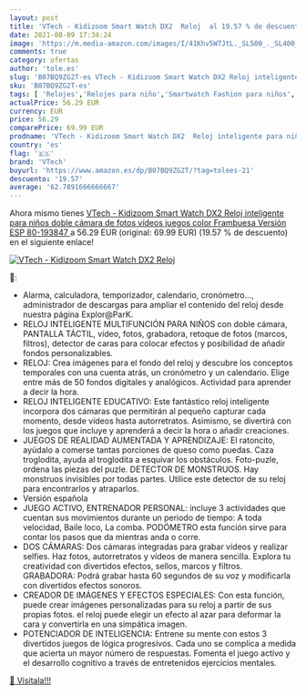```yaml
---
layout: post
title: 'VTech - Kidizoom Smart Watch DX2  Reloj  al 19.57 % de descuento'
date: 2021-08-09 17:34:24
image: 'https://m.media-amazon.com/images/I/41Khv5W7JtL._SL500_._SL400_.jpg'
comments: true
category: ofertas
author: 'tole.es'
slug: 'B07BQ9ZG2T-es VTech - Kidizoom Smart Watch DX2 Reloj inteligente para...'
sku: 'B07BQ9ZG2T-es'
tags: [ 'Relojes','Relojes para niño','Smartwatch Fashion para niños','vtech', ]
actualPrice: 56.29 EUR
currency: EUR
price: 56.29
comparePrice: 69.99 EUR
prodname: 'VTech - Kidizoom Smart Watch DX2  Reloj inteligente para niños  doble cámara de fotos  vídeos  juegos  color Frambuesa  Versión ESP  80-193847 '
country: 'es'
flag: '🇪🇸'
brand: 'VTech'
buyurl: 'https://www.amazon.es/dp/B07BQ9ZG2T/?tag=tolees-21'
descuento: '19.57'
average: '62.7891666666667'
---
```


Ahora mismo tienes [VTech - Kidizoom Smart Watch DX2  Reloj inteligente para niños  doble cámara de fotos  vídeos  juegos  color Frambuesa  Versión ESP  80-193847 ](https://www.amazon.es/dp/B07BQ9ZG2T/?tag=tolees-21) a 56.29 EUR (original: 69.99 EUR) (19.57 %  de descuento) en el siguiente enlace!

[![VTech - Kidizoom Smart Watch DX2  Reloj ](https://m.media-amazon.com/images/I/41Khv5W7JtL._SL500_._SL400_.jpg)](https://www.amazon.es/dp/B07BQ9ZG2T/?tag=tolees-21)

🔎:

- Alarma, calculadora, temporizador, calendario, cronómetro…, administrador de descargas para ampliar el contenido del reloj desde nuestra página Explor@ParK.
- RELOJ INTELIGENTE MULTIFUNCIÓN PARA NIÑOS con doble cámara, PANTALLA TÁCTIL, vídeo, fotos, grabadora, retoque de fotos (marcos, filtros), detector de caras para colocar efectos y posibilidad de añadir fondos personalizables.
- RELOJ: Crea imágenes para el fondo del reloj y descubre los conceptos temporales con una cuenta atrás, un cronómetro y un calendario. Elige entre más de 50 fondos digitales y analógicos. Actividad para aprender a decir la hora.
- RELOJ INTELIGENTE EDUCATIVO: Este fantástico reloj inteligente incorpora dos cámaras que permitirán al pequeño capturar cada momento, desde vídeos hasta autorretratos. Asimismo, se divertirá con los juegos que incluye y aprenderá a decir la hora o añadir creaciones.
- JUEGOS DE REALIDAD AUMENTADA Y APRENDIZAJE: El ratoncito, ayúdalo a comerse tantas porciones de queso como puedas. Caza troglodita, ayuda al troglodita a esquivar los obstáculos. Foto-puzle, ordena las piezas del puzle. DETECTOR DE MONSTRUOS. Hay monstruos invisibles por todas partes. Utilice este detector de su reloj para encontrarlos y atraparlos.
- Versión española
- JUEGO ACTIVO, ENTRENADOR PERSONAL: incluye 3 actividades que cuentan sus movimientos durante un periodo de tiempo: A toda velocidad, Baile loco, La comba. PODÓMETRO esta función sirve para contar los pasos que da mientras anda o corre.
- DOS CÁMARAS: Dos cámaras integradas para grabar vídeos y realizar selfies. Haz fotos, autorretratos y vídeos de manera sencilla. Explora tu creatividad con divertidos efectos, sellos, marcos y filtros. GRABADORA: Podrá grabar hasta 60 segundos de su voz y modificarla con divertidos efectos sonoros.
- CREADOR DE IMÁGENES Y EFECTOS ESPECIALES: Con esta función, puede crear imágenes personalizadas para su reloj a partir de sus propias fotos. el reloj puede elegir un efecto al azar para deformar la cara y convertirla en una simpática imagen.
- POTENCIADOR DE INTELIGENCIA: Entrene su mente con estos 3 divertidos juegos de lógica progresivos. Cada uno se complica a medida que acierta un mayor número de respuestas. Fomenta el juego activo y el desarrollo cognitivo a través de entretenidos ejercicios mentales.

[🛒 Visítala!!!](https://www.amazon.es/dp/B07BQ9ZG2T/?tag=tolees-21)
